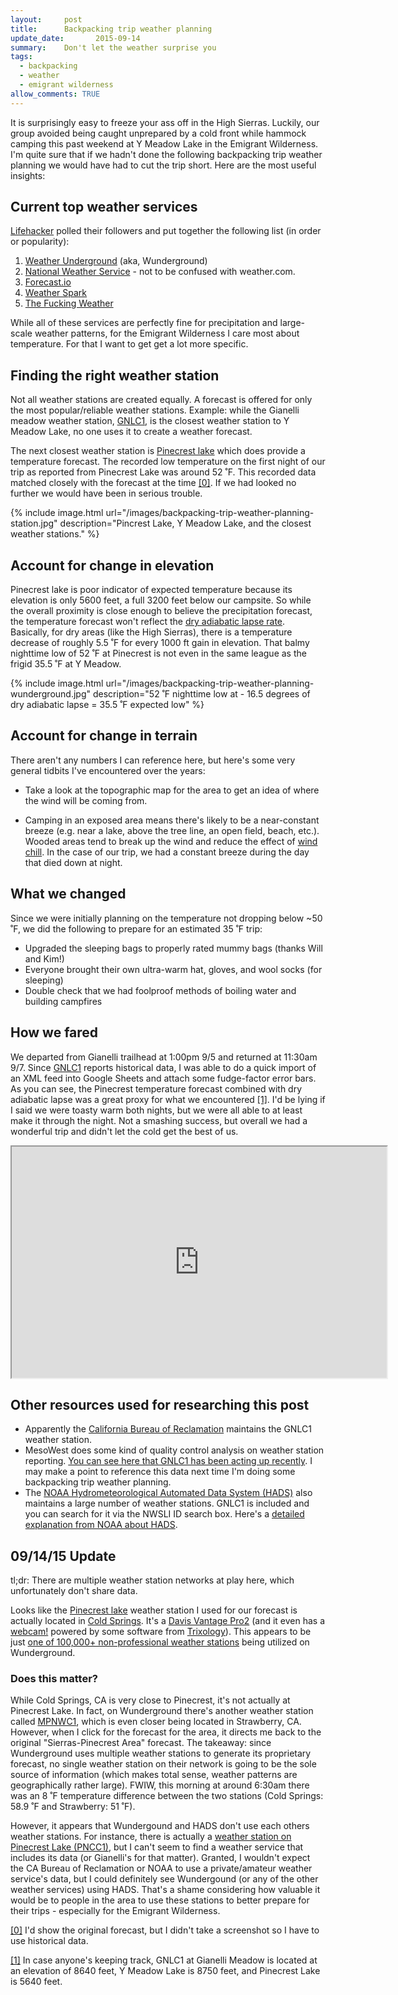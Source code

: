 ```yaml
---
layout:     post
title:      Backpacking trip weather planning
update_date:       2015-09-14 
summary:    Don't let the weather surprise you
tags: 
  - backpacking 
  - weather 
  - emigrant wilderness
allow_comments: TRUE
---
```


It is surprisingly easy to freeze your ass off in the High Sierras. Luckily, our group avoided being caught unprepared by a cold front while hammock camping this past weekend at Y Meadow Lake in the Emigrant Wilderness. I'm quite sure that if we hadn't done the following backpacking trip weather planning we would have had to cut the trip short. Here are the most useful insights:

## Current top weather services

[Lifehacker](http://lifehacker.com/5897973/five-best-weather-web-sites) polled their followers and put together the following list (in order or popularity):

1. [Weather Underground](http://www.wunderground.com/) (aka, Wunderground)
2. [National Weather Service](http://www.weather.gov/) - not to be confused with weather.com. 
3. [Forecast.io](http://forecast.io/)
4. [Weather Spark](https://weatherspark.com/)
5. [The Fucking Weather](http://thefuckingweather.com/)

While all of these services are perfectly fine for precipitation and large-scale weather patterns, for the Emigrant Wilderness I care most about temperature. For that I want to get get a lot more specific. 

## Finding the right weather station

Not all weather stations are created equally. A forecast is offered for only the most popular/reliable weather stations. Example: while the Gianelli meadow weather station, [GNLC1](http://weather.gladstonefamily.net/site/GNLC1), is the closest weather station to Y Meadow Lake, no one uses it to create a weather forecast. 

The next closest weather station is [Pinecrest lake](http://www.wunderground.com/weather-forecast/zmw:95364.1.99999) which does provide a temperature forecast. The recorded low temperature on the first night of our trip as reported from Pinecrest Lake was around 52 ˚F. This recorded data matched closely with the forecast at the time <a id="01" href="#10">[0]</a>. If we had looked no further we would have been in serious trouble. 

{% include image.html url="/images/backpacking-trip-weather-planning-station.jpg" description="Pincrest Lake, Y Meadow Lake, and the closest weather stations." %}

## Account for change in elevation

Pinecrest lake is poor indicator of expected temperature because its elevation is only 5600 feet, a full 3200 feet below our campsite. So while the overall proximity is close enough to believe the precipitation forecast, the temperature forecast won't reflect the [dry adiabatic lapse rate](https://en.wikipedia.org/wiki/Lapse_rate#Dry_adiabatic_lapse_rate). Basically, for dry areas (like the High Sierras), there is a temperature decrease of roughly 5.5 ˚F for every 1000 ft gain in elevation. That balmy nighttime low of 52 ˚F at Pinecrest is not even in the same league as the frigid 35.5 ˚F at Y Meadow. 

{% include image.html url="/images/backpacking-trip-weather-planning-wunderground.jpg" description="52 ˚F nighttime low at - 16.5 degrees of dry adiabatic lapse = 35.5 ˚F expected low" %}

## Account for change in terrain

There aren't any numbers I can reference here, but here's some very general tidbits I've encountered over the years:

* Take a look at the topographic map for the area to get an idea of where the wind will be coming from. 

* Camping in an exposed area means there's likely to be a near-constant breeze (e.g. near a lake, above the tree line, an open field, beach, etc.). Wooded areas tend to break up the wind and reduce the effect of [wind chill](https://en.wikipedia.org/wiki/Wind_chill). In the case of our trip, we had a constant breeze during the day that died down at night. 

## What we changed

Since we were initially planning on the temperature not dropping below ~50 ˚F, we did the following to prepare for an estimated 35 ˚F trip:

* Upgraded the sleeping bags to properly rated mummy bags (thanks Will and Kim!)
* Everyone brought their own ultra-warm hat, gloves, and wool socks (for sleeping)
* Double check that we had foolproof methods of boiling water and building campfires

## How we fared

We departed from Gianelli trailhead at 1:00pm 9/5 and returned at 11:30am 9/7. Since [GNLC1](http://weather.gladstonefamily.net/site/GNLC1) reports historical data, I was able to do a quick import of an XML feed into Google Sheets and attach some fudge-factor error bars. As you can see, the Pinecrest temperature forecast combined with dry adiabatic lapse was a great proxy for what we encountered <a id="02" href="#20">[1]</a>. I'd be lying if I said we were toasty warm both nights, but we were all able to at least make it through the night. Not a smashing success, but overall we had a wonderful trip and didn't let the cold get the best of us. 

<iframe style="width:600px; height:370px; display: block; margin-left: auto; margin-right: auto" src="https://docs.google.com/spreadsheets/d/1gqB1HuNTizQlu8ioeg1sK1vmAPiAskvv_XlFTggFbbM/pubchart?oid=1664143097&amp;format=interactive"></iframe>

## Other resources used for researching this post

* Apparently the [California Bureau of Reclamation](http://cdec.water.ca.gov/cgi-progs/queryF?s=GNL&d=07-Sep-2015+11:10&span=51hours) maintains the GNLC1 weather station. 
* MesoWest does some kind of quality control analysis on weather station reporting. [You can see here that GNLC1 has been acting up recently](http://fam.nwcg.gov/roman/cgi-bin/meso_base_past.cgi?stn=GNLC1&unit=0&time=LOCAL&day1=5&month1=09&year1=2015&hour1=0). I may make a point to reference this data next time I'm doing some backpacking trip weather planning. 
* The [NOAA Hydrometeorological Automated Data System (HADS)](http://www.nws.noaa.gov/oh/hads/) also maintains a large number of weather stations. GNLC1 is included and you can search for it via the NWSLI ID search box. Here's a [detailed explanation from NOAA about HADS](http://www.nws.noaa.gov/oh/hads/WhatIsHADS.html).

## 09/14/15 Update 

tl;dr: There are multiple weather station networks at play here, which unfortunately don't share data. 

Looks like the [Pinecrest lake](http://www.wunderground.com/weather-forecast/zmw:95364.1.99999) weather station I used for our forecast is actually located in [Cold Springs](http://www.wunderground.com/personal-weather-station/dashboard?ID=KCACOLDS1). It's a [Davis Vantage Pro2](http://www.davisnet.com/weather/products/weather_product.asp?pnum=06152) (and it even has a [webcam!](http://www.csclimate.com/) powered by some software from [Trixology](http://trixology.com/)). This appears to be just [one of 100,000+ non-professional weather stations](http://www.wunderground.com/about/data.asp) being utilized on Wunderground. 

### Does this matter? 

While Cold Springs, CA is very close to Pinecrest, it's not actually at Pinecrest Lake. In fact, on Wunderground there's another weather station called [MPNWC1](http://www.wunderground.com/personal-weather-station/dashboard?ID=MPNWC1), which is even closer being located in Strawberry, CA. However, when I click for the forecast for the area, it directs me back to the original "Sierras-Pinecrest Area" forecast. The takeaway: since Wunderground uses multiple weather stations to generate its proprietary forecast, no single weather station on their network is going to be the sole source of information (which makes total sense, weather patterns are geographically rather large). FWIW, this morning at around 6:30am there was an 8 ˚F temperature difference between the two stations (Cold Springs: 58.9 ˚F and Strawberry: 51 ˚F). 

However, it appears that Wundergound and HADS don't use each others weather stations. For instance, there is actually a [weather station on Pinecrest Lake (PNCC1)](http://weather.gladstonefamily.net/site/PNCC1), but I can't seem to find a weather service that includes its data (or Gianelli's for that matter). Granted, I wouldn't expect the CA Bureau of Reclamation or NOAA to use a private/amateur weather service's data, but I could definitely see Wundergound (or any of the other weather services) using HADS. That's a shame considering how valuable it would be to people in the area to use these stations to better prepare for their trips - especially for the Emigrant Wilderness.  

<a id="10" href="#01">[0]</a> I'd show the original forecast, but I didn't take a screenshot so I have to use historical data.

<a id="20" href="#02">[1]</a> In case anyone's keeping track, GNLC1 at Gianelli Meadow is located at an elevation of 8640 feet, Y Meadow Lake is 8750 feet, and Pinecrest Lake is 5640 feet. 
